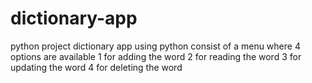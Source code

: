 # dictionary-app
python project
dictionary app using python
consist of a menu where 4 options are available
1 for adding the word
2 for reading the word
3 for updating the word
4 for deleting the word
